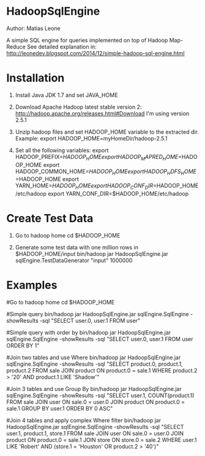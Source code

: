 HadoopSqlEngine
===============
Author: Matias Leone

A simple SQL engine for queries implemented on top of Hadoop Map-Reduce
See detailed explanation in: http://leonedev.blogspot.com/2014/12/simple-hadoop-sql-engine.html


Installation
============
1) Install Java JDK 1.7 and set JAVA_HOME

2) Download Apache Hadoop latest stable version 2: http://hadoop.apache.org/releases.html#Download
   I'm using version 2.5.1
	
3) Unzip hadoop files and set HADOOP_HOME variable to the extracted dir. 
Example:
export HADOOP_HOME=myHomeDir/hadoop-2.5.1
	
4) Set all the following variables:
export HADOOP_PREFIX=$HADOOP_HOME
export HADOOP_MAPRED_HOME=$HADOOP_HOME
export HADOOP_COMMON_HOME=$HADOOP_HOME
export HADOOP_HDFS_HOME=$HADOOP_HOME
export YARN_HOME=$HADOOP_HOME
export HADOOP_CONF_DIR=$HADOOP_HOME/etc/hadoop
export YARN_CONF_DIR=$HADOOP_HOME/etc/hadoop



Create Test Data
=================
1) Go to hadoop home
cd $HADOOP_HOME

2) Generate some test data with one million rows in $HADOOP_HOME/input
bin/hadoop jar HadoopSqlEngine.jar sqlEngine.TestDataGenerator "input" 1000000


Examples
========
#Go to hadoop home
cd $HADOOP_HOME

#Simple query
bin/hadoop jar HadoopSqlEngine.jar sqlEngine.SqlEngine -showResults -sql "SELECT user.0, user.1 FROM user"

#Simple query with order by
bin/hadoop jar HadoopSqlEngine.jar sqlEngine.SqlEngine -showResults -sql "SELECT user.0, user.1 FROM user ORDER BY 1"

#Join two tables and use Where
bin/hadoop jar HadoopSqlEngine.jar sqlEngine.SqlEngine -showResults -sql "SELECT product.0, product.1, product.2 FROM sale JOIN product ON product.0 = sale.1 WHERE product.2 > '20' AND product.1 LIKE 'Shadow'"

#Join 3 tables and use Group By
bin/hadoop jar HadoopSqlEngine.jar sqlEngine.SqlEngine -showResults -sql "SELECT user.1, COUNT(product.1) FROM sale JOIN user ON sale.0 = user.0 JOIN product ON product.0 = sale.1 GROUP BY user.1 ORDER BY 0 ASC"

#Join 4 tables and apply complex Where filter
bin/hadoop jar HadoopSqlEngine.jar sqlEngine.SqlEngine -showResults -sql "SELECT user.1, product.1, store.1 FROM sale JOIN user ON sale.0 = user.0 JOIN product ON product.0 = sale.1 JOIN store ON store.0 = sale.2 WHERE user.1 LIKE 'Robert' AND (store.1 = 'Houston' OR product.2 > '40')"










